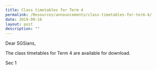 ```yaml
---
title: Class timetables for Term 4
permalink: /Resources/announcements/class-timetables-for-term-4/
date: 2019-09-16
layout: post
description: ""
---
```

Dear SGSians,

The class timetables for Term 4 are available for download.

Sec 1

